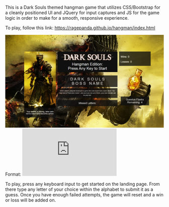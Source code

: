 This is a Dark Souls themed hangman game that utilizes CSS/Bootstrap for a cleanly positioned UI and JQuery for input captures and JS for the game logic in order to make for a smooth, responsive experience.

To play, follow this link: https://ragepanda.github.io/hangman/index.html

![Dark Souls Game](/assets/images/Screenshot_4.png)
Format: ![Alt Text](https://ragepanda.github.io/hangman/index.html)

To play, press any keyboard input to get started on the landing page. From there type any letter of your choice within the alphabet to submit it as a guess. Once you have enough failed attempts, the game will reset and a win or loss will be added on. 


